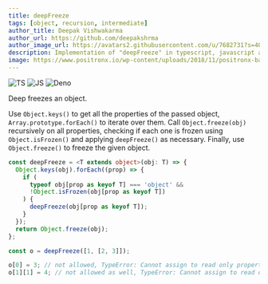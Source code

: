 ```yaml
---
title: deepFreeze
tags: [object, recursion, intermediate]
author_title: Deepak Vishwakarma
author_url: https://github.com/deepakshrma
author_image_url: https://avatars2.githubusercontent.com/u/7682731?s=400
description: Implementation of "deepFreeze" in typescript, javascript and deno.
image: https://www.positronx.io/wp-content/uploads/2018/11/positronx-banner-1152-1.jpg
---
```


![TS](https://img.shields.io/badge/supports-typescript-blue.svg?style=flat-square)
![JS](https://img.shields.io/badge/supports-javascript-yellow.svg?style=flat-square)
![Deno](https://img.shields.io/badge/supports-deno-green.svg?style=flat-square)

Deep freezes an object.

Use `Object.keys()` to get all the properties of the passed object, `Array.prototype.forEach()` to iterate over them.
Call `Object.freeze(obj)` recursively on all properties, checking if each one is frozen using `Object.isFrozen()` and applying `deepFreeze()` as necessary.
Finally, use `Object.freeze()` to freeze the given object.

```ts title="typescript"
const deepFreeze = <T extends object>(obj: T) => {
  Object.keys(obj).forEach((prop) => {
    if (
      typeof obj[prop as keyof T] === 'object' &&
      !Object.isFrozen(obj[prop as keyof T])
    ) {
      deepFreeze(obj[prop as keyof T]);
    }
  });
  return Object.freeze(obj);
};
```

```ts title="typescript"
const o = deepFreeze([1, [2, 3]]);

o[0] = 3; // not allowed, TypeError: Cannot assign to read only property '0' of object '[object Array]'
o[1][1] = 4; // not allowed as well, TypeError: Cannot assign to read only property '1' of object '[object Array]'
```

